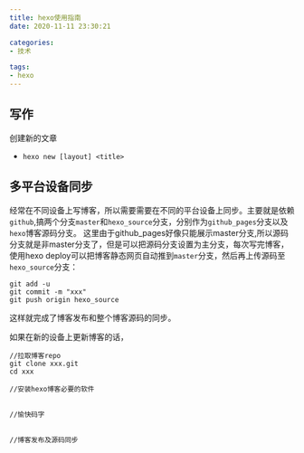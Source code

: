 ```yaml
---
title: hexo使用指南
date: 2020-11-11 23:30:21

categories:
- 技术

tags:
- hexo
---
```


## 写作

创建新的文章
* ```hexo new [layout] <title>```


## 多平台设备同步
经常在不同设备上写博客，所以需要需要在不同的平台设备上同步。主要就是依赖`github`,搞两个分支`master`和`hexo_source`分支，分别作为`github_pages`分支以及`hexo`博客源码分支。
这里由于github_pages好像只能展示master分支,所以源码分支就是非master分支了，但是可以把源码分支设置为主分支，每次写完博客，使用hexo deploy可以把博客静态网页自动推到`master`分支，然后再上传源码至`hexo_source`分支：
```
git add -u
git commit -m "xxx"
git push origin hexo_source
```
这样就完成了博客发布和整个博客源码的同步。

如果在新的设备上更新博客的话，
```
//拉取博客repo
git clone xxx.git
cd xxx

//安装hexo博客必要的软件


//愉快码字


//博客发布及源码同步
```